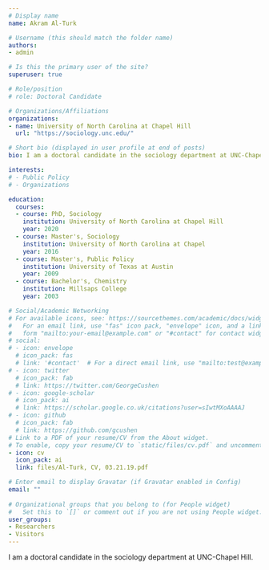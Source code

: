 ```yaml
---
# Display name
name: Akram Al-Turk

# Username (this should match the folder name)
authors:
- admin

# Is this the primary user of the site?
superuser: true

# Role/position
# role: Doctoral Candidate

# Organizations/Affiliations
organizations:
- name: University of North Carolina at Chapel Hill
  url: "https://sociology.unc.edu/"

# Short bio (displayed in user profile at end of posts)
bio: I am a doctoral candidate in the sociology department at UNC-Chapel Hill.

interests:
# - Public Policy
# - Organizations

education:
  courses:
  - course: PhD, Sociology
    institution: University of North Carolina at Chapel Hill
    year: 2020
  - course: Master's, Sociology
    institution: University of North Carolina at Chapel
    year: 2016
  - course: Master's, Public Policy
    institution: University of Texas at Austin
    year: 2009
  - course: Bachelor's, Chemistry
    institution: Millsaps College
    year: 2003

# Social/Academic Networking
# For available icons, see: https://sourcethemes.com/academic/docs/widgets/#icons
#   For an email link, use "fas" icon pack, "envelope" icon, and a link in the
#   form "mailto:your-email@example.com" or "#contact" for contact widget.
# social:
# - icon: envelope
  # icon_pack: fas
  # link: '#contact'  # For a direct email link, use "mailto:test@example.org".
# - icon: twitter
  # icon_pack: fab
  # link: https://twitter.com/GeorgeCushen
# - icon: google-scholar
  # icon_pack: ai
  # link: https://scholar.google.co.uk/citations?user=sIwtMXoAAAAJ
# - icon: github
  # icon_pack: fab
  # link: https://github.com/gcushen
# Link to a PDF of your resume/CV from the About widget.
# To enable, copy your resume/CV to `static/files/cv.pdf` and uncomment the lines below.  
- icon: cv
  icon_pack: ai
  link: files/Al-Turk, CV, 03.21.19.pdf

# Enter email to display Gravatar (if Gravatar enabled in Config)
email: ""
  
# Organizational groups that you belong to (for People widget)
#   Set this to `[]` or comment out if you are not using People widget.  
user_groups:
- Researchers
- Visitors
---
```


I am a doctoral candidate in the sociology department at UNC-Chapel Hill. 